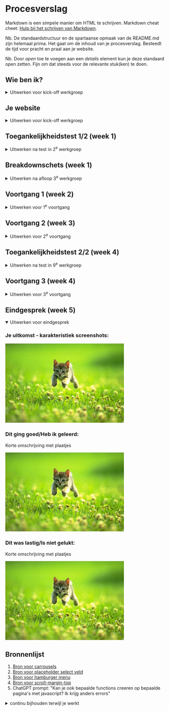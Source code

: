 # Procesverslag
Markdown is een simpele manier om HTML te schrijven.
Markdown cheat cheet: [Hulp bij het schrijven van Markdown](https://github.com/adam-p/markdown-here/wiki/Markdown-Cheatsheet).

Nb. De standaardstructuur en de spartaanse opmaak van de README.md zijn helemaal prima. Het gaat om de inhoud van je procesverslag. Besteedt de tijd voor pracht en praal aan je website.

Nb. Door *open* toe te voegen aan een *details* element kun je deze standaard open zetten. Fijn om dat steeds voor de relevante stuk(ken) te doen.


## Wie ben ik?

<details>
  <summary>Uitwerken voor kick-off werkgroep</summary>

  ### Auteur:
  Esmae Grapendaal

  #### Je startniveau:
  Blauw/Rood

  #### Je focus:
  Surface plane
</details>


## Je website

<details>
  <summary>Uitwerken voor kick-off werkgroep</summary>

  ### Je opdracht:
  Voor mijn opdracht wil ik de website van [Porsche Nederland](https://www.porsche.com/netherlands/nl/ "Porsche Nederland") maken.

  #### Screenshot(s) van de eerste pagina (small screen): 
  [Home | Porsche Nederland](https://www.porsche.com/netherlands/nl/ "Porsche's Homepage")
  <img src="readme-images/home-porsche-nederland.png" width="375px" alt="Home pagina van de website van Porsche Nederland">

  #### Screenshot(s) van de tweede pagina (small screen):
  [Porsche24. | Porsche Nederland](https://www.porsche.com/netherlands/nl/motorsportandevents/porsche24/ "Porsche24. pagina")
  <img src="readme-images/Porsche24-porsche-nederland.png" width="375px" alt="Porsche24. pagina van de website van Porsche Nederland">

</details>


## Toegankelijkheidstest 1/2 (week 1)

<details>
  <summary>Uitwerken na test in 2<sup>e</sup> werkgroep</summary>

  ### Lijst met bevindingen
  #### Screenreader test:
  - **Kopstructuur:**
    - Koppen van niveau 1 en 2 worden goed voorgelezen met niveau-aanduiding, wat storend kan zijn als dit meerdere keren wordt herhaald.
    - Footer-koppen worden niet herkend door de screenreader, omdat deze als `<div>` in plaats van bijvoorbeeld `<h4>` zijn geschreven.
  - **Linkbeschrijvingen:**
    - Niet alle links geven duidelijk aan waar ze naartoe leiden, vooral in de hero-sectie.

  #### WCAG checklist:
  - **Content**
      - Gebruik van eenvoudige taal en unieke, beschrijvende content voor knoppen en links is goed.
  - **Globale Code:**
      - HTML is gevalideerd en heeft wat info, warning en errors.
      - Heeft een unieke titel voor elke pagina en het gebruik van een lang-attribuut.
  - Toetsenbordnavigatie:
      - Navigatie-elementen hebben zichtbare focusstijlen en de focusvolgorde komt overeen met de visuele lay-out.
  - **Mobiel en Touch:**
      - Website ondersteunt oriëntatierotatie en vermijdt horizontaal scrollen.
      - Interactieve elementen zijn goed gepositioneerd en gemakkelijk te activeren.
  - **Koppen**
      - Koppen zijn logisch en volgen een juiste hiërarchie, maar footer-items worden niet als koppen herkend.
  - **Lijsten**
      - Lijstinhoud maakt correct gebruik van lijst-elementen zoals `<ul>` en `<ol>`.
  - **Afbeeldingen**
      - Afbeeldingen hebben een alt-attribuut, maar afbeeldingen met tekst missen een volledige beschrijving.
      - Decoratieve afbeeldingen gebruiken correct een lege alt.
  - **Media (Video & Audio)**
      - Media speelt automatisch af, er is wel een mogelijkheid om te pauzeren.
      - Er zijn geen video-onderschriften of audio-transcripties beschikbaar.
  - **Controls**
      - Links en knoppen zijn herkenbaar en hebben een focusstijl.
      - Skip-links zijn niet duidelijk zichtbaar.
  - **Uiterlijk**
      - Ondersteuning voor dark mode en high-contrast mode ontbreekt. Wel via de Chrome accessibility. 
      - Tekst kan worden vergroot tot 200% zonder problemen.
  - **Animaties**
      - Animaties blijven actief, zelfs als reduced-motion is ingeschakeld.
  - **Kleurcontrast**
      - Contrasten zijn over het algemeen goed, maar witte tekst op een witte achtergrond is soms moeilijk leesbaar. Dit is bij sommige afbeeldingen.
</details>


## Breakdownschets (week 1)

<details>
  <summary>Uitwerken na afloop 3<sup>e</sup> werkgroep</summary>

  ### De hele pagina:
  <img src="readme-images/Breakdownschets-Home-Porsche-Nederland.jpg" width="375px" alt="breakdown van de hele home pagina">

  ### Dynamisch deel (bijv menu): 
  <img src="readme-images/dummy-plaatje.jpg" width="375px" alt="breakdown van een dynamisch deel">

  ### Wellicht nog een dynamisch deel (bijv filter): 
  <img src="readme-images/dummy-plaatje.jpg" width="375px" alt="breakdown van nog een dynamisch deel">

</details>


## Voortgang 1 (week 2)

<details>
  <summary>Uitwerken voor 1<sup>e</sup> voortgang</summary>

  ### Stand van zaken
  Hier dit ging goed & dit was lastig (neem ook screenshots op van delen van je website en code)

  #### Wat ging goed?
  Om de basis op te stellen van de HTML en CSS ging goed.

  #### Wat was lastig?
  Ik vond het lastig om een begin te maken met de carrousels/sliders, omdat je hier Javascript moet gaan gebruiken.

  ### Agenda voor meeting
  | Esmae | student 2 | student 3 | student 4 |
  | --- | --- | --- | --- |
  | Carrousel slider | en dit | en ik dit | en dan ik dat |
  | en dat ook nog | dit als er tijd is | nog een punt | dit wil ik zeker |
  | ... | ... | ... | ... |


  ### Verslag van meeting
  - Maak de H1 onzichtbaar met visibility hidden op de home pagina
  - Voor een article > Eerst een h5, p, img, button. Verander de volgorde met order in de css. Zo blijft alles hetzelfde in de html maar met de styling wordt het veranderd.
  - In de Hero wordt de heading een h3 en dan een hidden h2
  - Voor de carousel worden de items in een ul gezet
  - HR wordt gewoon border-top en border-bottom
  - Footer h4 worden h3 en dan ook weer een hidden h2
  - Voor de accordeon gebruik je details en summary
  - Social media links worden een flex ipv grid

</details>


## Voortgang 2 (week 3)

<details>
  <summary>Uitwerken voor 2<sup>e</sup> voortgang</summary>

  ### Stand van zaken
  Hier dit ging goed & dit was lastig (neem ook screenshots op van delen van je website en code)

  #### Wat ging goed?
  - **Afbeeldingen en tekst combineren zonder `background-image`**<br>
    Soms zijn er afbeeldingen met tekst, hiervoor kon ik geen `background-image` gebruiken vanwege toegankelijkheid. Hiervoor moest je `position` gebruiken om de tekst over de `img` te zetten.

  #### Wat was lastig?
  - **Logo centreren in de header**<br>
    Ik kon maar het logo niet precies in het midden krijgen. Ik heb hiervoor `flex` moeten gebruiken om het logo een soort stretch te geven, maar dat de buitenste elementen wel tegen de rand blijven staan.
  - **Hero carrousel maken**<br>
  Hiervoor heb ik een code kunnen gebruiken van Sanne. Ik heb wel gekeken naar de code zodat ik wel begrijp wat alles betekent. Ik vind het Javascript gedeelte wel nog lastig om helemaal te begrijpen.

  ### Agenda voor meeting
  samen met je groepje opstellen

  | Esmae | student 2 | student 3 | student 4 |
  | --- | --- | --- | --- |
  | Eigen tekst per slide bij home pagina (Hero) | en dit | en ik dit | en dan ik dat |
  | Navigatie bij Porsche24 pagina | nog een punt | dit wil ik zeker |
  | Andere soort slider bij Porsche24 pagina | ... | ... | ... |


  ### Verslag van meeting
  - Bronnen bij de Readme zetten!!!
  - Header code aanpassen (simpeler maken)
  - Position relative op de li voor de home hero slider

</details>


## Toegankelijkheidstest 2/2 (week 4)

<details>
  <summary>Uitwerken na test in 9<sup>e</sup> werkgroep</summary>

  ### Bevindingen
  Lijst met je bevindingen die in de test naar voren kwamen (geef ook aan wat er verbeterd is):

</details>


## Voortgang 3 (week 4)

<details>
  <summary>Uitwerken voor 3<sup>e</sup> voortgang</summary>

  ### Stand van zaken
  hier dit ging goed & dit was lastig (neem ook screenshots op van delen van je website en code)

  #### Wat ging goed?
  - **Styling bij de home pagina**<br>
    Omdat Porsche een vrij minimalistische vormgeving heeft, is het makkelijk om de styling na te maken.

  #### Wat was lastig?
  - **Tweede carrousel maken**<br>
  Ik vond het lastig om dit voor elkaar te krijgen. Ik heb het gevraagd tijdens een werkgroep. Zij zeiden dat ik de codes eigenlijk moest kopiëren en dan een "2" bij elke function etc. kon zetten. Dit heb ik gedaan en toen kon ik het wel werkend laten maken. Wat ik ook bij de vorige voortgang had gezegd heb ik nog steeds wel: Ik heb wel gekeken naar de code zodat ik wel begrijp wat alles betekent. Ik vind het Javascript gedeelte wel nog lastig om helemaal te begrijpen.

  ### Agenda voor meeting
  samen met je groepje opstellen

  | Esmae | student 2 | student 3 | student 4 |
  | --- | --- | --- | --- |
  | Surface plane items bespreken | en dit | en ik dit | en dan ik dat |
  | Navigatie bij Porsche24 pagina | nog een punt | dit wil ik zeker |
  | Hamburger menu tweede pagina | ... | ... | ... |


  ### Verslag van meeting
  hier na afloop snel de uitkomsten van de meeting vastleggen

  - punt 1
  - punt 2
  - nog een punt
  - ...

</details>


## Eindgesprek (week 5)

<details open>
  <summary>Uitwerken voor eindgesprek</summary>

  ### Je uitkomst - karakteristiek screenshots:
  <img src="readme-images/dummy-plaatje.jpg" width="375px" alt="uitomst opdracht 1">


  ### Dit ging goed/Heb ik geleerd: 
  Korte omschrijving met plaatjes

  <img src="readme-images/dummy-plaatje.jpg" width="375px" alt="top">


  ### Dit was lastig/Is niet gelukt:
  Korte omschrijving met plaatjes

  <img src="readme-images/dummy-plaatje.jpg" width="375px" alt="bummer">
</details>


## Bronnenlijst

  1. [Bron voor carrousels](https://codepen.io/shooft/pen/yLKjzWa)
  2. [Bron voor placeholder select veld](https://aurisecreative.com/blog/2023/10/how-to-add-a-placeholder-to-a-select-field/)
  3. [Bron voor hamburger menu](https://codepen.io/shooft/pen/VwJXNEg)
  4. [Bron voor scroll-margin-top](https://developer.mozilla.org/en-US/docs/Web/CSS/scroll-margin-top)
  5. ChatGPT prompt: "Kan je ook bepaalde functions creeren op bepaalde pagina's met javascript? Ik krijg anders errors"

<details>
  <summary>continu bijhouden terwijl je werkt</summary>

  - Nb. Wees specifiek ('css-tricks' als bron is bijv. niet specifiek genoeg). 
  - Nb. ChatGpT en andere AI horen er ook bij.
  - Nb. Vermeld de bronnen ook in je code.
</details>